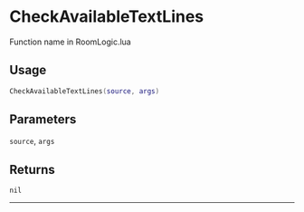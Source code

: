 # CheckAvailableTextLines
Function name in RoomLogic.lua
## Usage
```lua
CheckAvailableTextLines(source, args)
```
## Parameters
`source`, `args`
## Returns
`nil`

---